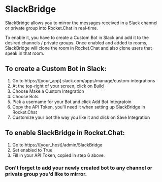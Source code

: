 # SlackBridge

SlackBridge allows you to mirror the messages received in a Slack channel or private group into Rocket.Chat in real-time.

To enable it, you have to create a Custom Bot in Slack and add it to the desired channels / private groups. 
Once enabled and added to rooms, SlackBridge will clone the room in Rocket.Chat and also clone users that speak in that room.

## To create a Custom Bot in Slack:
1. Go to https://[your_app].slack.com/apps/manage/custom-integrations
2. At the top-right of your screen, click on Build
3. Choose Make a Custom Integration
4. Choose Bots
5. Pick a username for your Bot and click Add Bot Integratoin
6. Copy the API Token, you'll need it when setting up SlackBridge in Rocket.Chat
7. Customize your bot the way you like it and click on Save Integration

## To enable SlackBridge in Rocket.Chat:
1. Go to https://[your_host]/admin/SlackBridge
2. Set enabled to True
3. Fill in your API Token, copied in step 6 above.

### Don't forget to add your newly created bot to any channel or private group you'd like to mirror.
